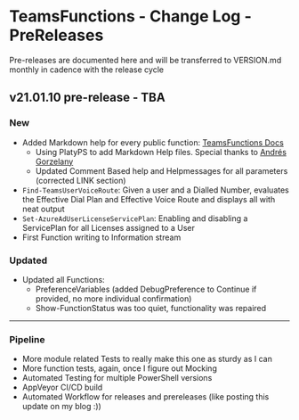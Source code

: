# TeamsFunctions - Change Log - PreReleases

Pre-releases are documented here and will be transferred to VERSION.md monthly in cadence with the release cycle

## v21.01.10 pre-release - TBA

### New

- Added Markdown help for every public function: [TeamsFunctions Docs](https://github.com/DEberhardt/TeamsFunctions/tree/master/docs)
  - Using PlatyPS to add Markdown Help files. Special thanks to [Andrés Gorzelany](https://github.com/get-itips)
  - Updated Comment Based help and Helpmessages for all parameters (corrected LINK section)
- `Find-TeamsUserVoiceRoute`: Given a user and a Dialled Number, evaluates the Effective Dial Plan and Effective Voice Route and displays all with neat output
- `Set-AzureAdUserLicenseServicePlan`: Enabling and disabling a ServicePlan for all Licenses assigned to a User
- First Function writing to Information stream

### Updated

- Updated all Functions:
  - PreferenceVariables (added DebugPreference to Continue if provided, no more individual confirmation)
  - Show-FunctionStatus was too quiet, functionality was repaired

---------------------------------------------

### Pipeline

- More module related Tests to really make this one as sturdy as I can
- More function tests, again, once I figure out Mocking
- Automated Testing for multiple PowerShell versions
- AppVeyor CI/CD build
- Automated Workflow for releases and prereleases (like posting this update on my blog :))

